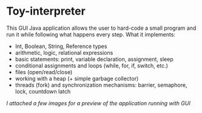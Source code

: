 # Toy-interpreter

This GUI Java application allows the user to hard-code a small program and run it while following what happens every step.
What it implements:
- Int, Boolean, String, Reference types
- arithmetic, logic, relational expressions
- basic statements: print, variable declaration, assignment, sleep
- conditional assignments and loops (while, for, if, switch, etc.)
- files (open/read/close)
- working with a heap (+ simple garbage collector)
- threads (fork) and synchronization mechanisms: barrier, semaphore, lock, countdown latch

*I attached a few images for a preview of the application running with GUI*
